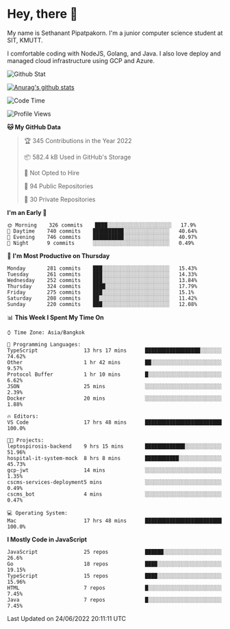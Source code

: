 # Hey, there 🙌
My name is Sethanant Pipatpakorn. I'm a junior computer science student at SIT, KMUTT.

I comfortable coding with NodeJS, Golang, and Java. I also love deploy and managed cloud infrastructure using GCP and Azure.

![Github Stat](https://github-profile-summary-cards.vercel.app/api/cards/profile-details?username=thetkpark&theme=dracula)

[![Anurag's github stats](https://github-readme-stats.vercel.app/api?username=thetkpark&count_private=true&show_icons=true&theme=tokyonight)](https://github.com/anuraghazra/github-readme-stats)

<!--START_SECTION:waka-->
![Code Time](http://img.shields.io/badge/Code%20Time-0%20secs-blue)

![Profile Views](http://img.shields.io/badge/Profile%20Views-8-blue)

**🐱 My GitHub Data** 

> 🏆 345 Contributions in the Year 2022
 > 
> 📦 582.4 kB Used in GitHub's Storage 
 > 
> 🚫 Not Opted to Hire
 > 
> 📜 94 Public Repositories 
 > 
> 🔑 30 Private Repositories  
 > 
**I'm an Early 🐤** 

```text
🌞 Morning    326 commits    ████░░░░░░░░░░░░░░░░░░░░░   17.9% 
🌆 Daytime    740 commits    ██████████░░░░░░░░░░░░░░░   40.64% 
🌃 Evening    746 commits    ██████████░░░░░░░░░░░░░░░   40.97% 
🌙 Night      9 commits      ░░░░░░░░░░░░░░░░░░░░░░░░░   0.49%

```
📅 **I'm Most Productive on Thursday** 

```text
Monday       281 commits    ███░░░░░░░░░░░░░░░░░░░░░░   15.43% 
Tuesday      261 commits    ███░░░░░░░░░░░░░░░░░░░░░░   14.33% 
Wednesday    252 commits    ███░░░░░░░░░░░░░░░░░░░░░░   13.84% 
Thursday     324 commits    ████░░░░░░░░░░░░░░░░░░░░░   17.79% 
Friday       275 commits    ███░░░░░░░░░░░░░░░░░░░░░░   15.1% 
Saturday     208 commits    ██░░░░░░░░░░░░░░░░░░░░░░░   11.42% 
Sunday       220 commits    ███░░░░░░░░░░░░░░░░░░░░░░   12.08%

```


📊 **This Week I Spent My Time On** 

```text
⌚︎ Time Zone: Asia/Bangkok

💬 Programming Languages: 
TypeScript               13 hrs 17 mins      ██████████████████░░░░░░░   74.62% 
Other                    1 hr 42 mins        ██░░░░░░░░░░░░░░░░░░░░░░░   9.57% 
Protocol Buffer          1 hr 10 mins        █░░░░░░░░░░░░░░░░░░░░░░░░   6.62% 
JSON                     25 mins             ░░░░░░░░░░░░░░░░░░░░░░░░░   2.39% 
Docker                   20 mins             ░░░░░░░░░░░░░░░░░░░░░░░░░   1.88%

🔥 Editors: 
VS Code                  17 hrs 48 mins      █████████████████████████   100.0%

🐱‍💻 Projects: 
leptospirosis-backend    9 hrs 15 mins       █████████████░░░░░░░░░░░░   51.96% 
hospital-it-system-mock  8 hrs 8 mins        ███████████░░░░░░░░░░░░░░   45.73% 
gcp-jwt                  14 mins             ░░░░░░░░░░░░░░░░░░░░░░░░░   1.35% 
cscms-services-deployment5 mins              ░░░░░░░░░░░░░░░░░░░░░░░░░   0.49% 
cscms_bot                4 mins              ░░░░░░░░░░░░░░░░░░░░░░░░░   0.47%

💻 Operating System: 
Mac                      17 hrs 48 mins      █████████████████████████   100.0%

```

**I Mostly Code in JavaScript** 

```text
JavaScript               25 repos            ██████░░░░░░░░░░░░░░░░░░░   26.6% 
Go                       18 repos            ████░░░░░░░░░░░░░░░░░░░░░   19.15% 
TypeScript               15 repos            ████░░░░░░░░░░░░░░░░░░░░░   15.96% 
HTML                     7 repos             █░░░░░░░░░░░░░░░░░░░░░░░░   7.45% 
Java                     7 repos             █░░░░░░░░░░░░░░░░░░░░░░░░   7.45%

```



 Last Updated on 24/06/2022 20:11:11 UTC
<!--END_SECTION:waka-->
